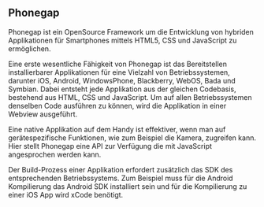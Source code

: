 ## Phonegap

Phonegap ist ein OpenSource Framework um die Entwicklung von hybriden Applikationen für Smartphones mittels HTML5, CSS und JavaScript zu ermöglichen.

Eine erste wesentliche Fähigkeit von Phonegap ist das Bereitstellen installierbarer Applikationen für eine Vielzahl von Betriebssystemen, darunter iOS, Android, WindowsPhone, Blackberry, WebOS, Bada und Symbian. Dabei entsteht jede Applikation aus der gleichen Codebasis, bestehend aus HTML, CSS und JavaScript. Um auf allen Betriebssystemen denselben Code ausführen zu können, wird die Applikation in einer Webview ausgeführt.

Eine native Applikation auf dem Handy ist effektiver, wenn man auf gerätespezifische Funktionen, wie zum Beispiel die Kamera, zugreifen kann. Hier stellt Phonegap eine API zur Verfügung die mit JavaScript angesprochen werden kann.

Der Build-Prozess einer Applikation erfordert zusätzlich das SDK des entsprechenden Betriebssystems. Zum Beispiel muss für die Android Kompilierung das Android SDK installiert sein und für die Kompilierung zu einer iOS App wird xCode benötigt.

